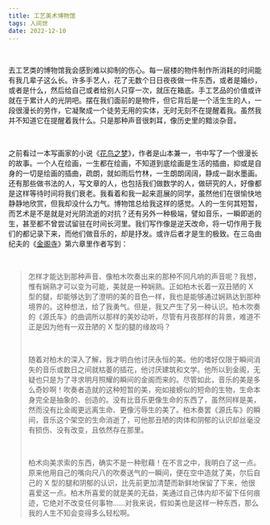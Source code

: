 ```yaml
---
title: 工艺美术博物馆
tags: 人间世
date: 2022-12-10
---
```


<br/>

去工艺类的博物馆我会感到难以抑制的伤心。每一层楼的物件制作所消耗的时间能有我几辈子这么长。许多手艺人，花了无数个日日夜夜做一件东西，或者是婚纱，或者是什么，然后给自己或者给别人只穿一次，就压在箱底。手工艺品的价值或许就在于累计人的光阴吧。摆在我们面前的是物件，但它背后是一个活生生的人，一段很漫长的劳作，它凝聚成一个徒劳无用的实体，无时无刻不在提醒着我。虽然我并不知道它在提醒着我什么。只是那种声音很刺耳，像历史里的黯淡杂音。

<br/>

之前看过一本写画家的小说《[花鸟之梦](https://book.douban.com/subject/26890652/)》，作者是山本兼一，书中写了一个很漫长的故事。一个人在绘画，一生都在绘画，不知道到底绘画是生活的插曲，抑或是自身的一切是绘画的插曲，疏朗，就如雨后竹林，一生朗朗阔阔，静成一副水墨画。还有那些做书法的人，写文章的人，也包括我们做数学的人，做研究的人，好像都是这样等待时间将我们衰老。我看着和我一起来逛展的同学，虽然他们在很愉快地静静地欣赏，但我却没什么力气。博物馆总给我这样的感觉。人的一生何其短暂，而艺术是不是就是对光阴流逝的对抗？还有另外一种极端，譬如音乐，一瞬即逝的生，甚至都不曾尝试留驻在时间长河里。我们写作像是逆天改命，将一切作用于我们的都记录下来，而他们做音乐的，却是抒发。或许后者才是生的极致。在三岛由纪夫的《[金阁寺](https://book.douban.com/subject/35324326/)》第六章里作者写到：

<br/>

> 怎样才能达到那种声音、像柏木吹奏出来的那种不同凡响的声音呢？我想，惟有娴熟才可以变为可能，美就是一种娴熟。正如柏木长着一双丑陋的 X 型的腿，却能够达到了澄明的美的音色一样，我也是能够通过娴熟达到那种境界的。这种想法，给了我勇气。但是，我又产生了另一种认识。柏木吹奏的《源氏车》的曲调所以那样的美妙动听，尽管有月夜那样的背景，难道不正是因为他有一双丑陋的 X 型的腿的缘故吗？
>
> <br/>
>
> 随着对柏木的深入了解，我才明白他讨厌永恒的美。他的嗜好仅限于瞬间消失的音乐或数日之间就枯萎的插花，他讨厌建筑和文学。他所以到金阁，无疑也只是为了寻求明月照耀的瞬间的金阁而来的。尽管如此，音乐的美是多么奇妙啊！吹奏者造就的这种短暂的美，宛如接螃似的短命的生物，生命本身完全是抽象的、创造的。没有比音乐更像生命的东西了，虽然同样是美，然而没有比金阁更远离生命、更像污辱生的美了。柏木奏罢《源氏车》的瞬间，音乐这个架空的生命消逝了，可他那丑陋的肉体和阴郁的认识却丝毫没有损伤、没有改变，且依然存在那里。
>
> <br/>
>
> 柏术向美求索的东西，确实不是一种慰藉！在不言之中，我明白了这一点。原来他用自己的嘴向尺八的吹奏送气的一瞬间，便在空中造就了美，尔后自己的 X 型的腿和阴郁的认识，比先前更加清楚而新鲜地保留了下来，他很喜爱这一点。柏木所喜爱的就是美的无益，美通过自己体内却不留下任何痕迹，它绝对不改变任何事物……对我来说，假如美也是这样一种东西，那么我的人生不知会变得多么轻松啊。

